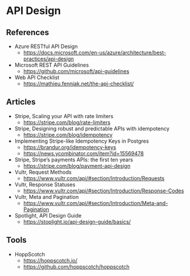# API Design

## References

- Azure RESTful API Design
  - <https://docs.microsoft.com/en-us/azure/architecture/best-practices/api-design>
- Microsoft REST API Guidelines
  - <https://github.com/microsoft/api-guidelines>
- Web API Checklist
  - <https://mathieu.fenniak.net/the-api-checklist/>

## Articles

- Stripe, Scaling your API with rate limiters
  - <https://stripe.com/blog/rate-limiters>
- Stripe, Designing robust and predictable APIs with idempotency
  - <https://stripe.com/blog/idempotency>
- Implementing Stripe-like Idempotency Keys in Postgres
  - <https://brandur.org/idempotency-keys>
  - <https://news.ycombinator.com/item?id=15569478>
- Stripe, Stripe’s payments APIs: the first ten years
  - <https://stripe.com/blog/payment-api-design>
- Vultr, Request Methods
  - <https://www.vultr.com/api/#section/Introduction/Requests>
- Vultr, Response Statuses
  - <https://www.vultr.com/api/#section/Introduction/Response-Codes>
- Vultr, Meta and Pagination
  - <https://www.vultr.com/api/#section/Introduction/Meta-and-Pagination>
- Spotlight, API Design Guide
  - <https://stoplight.io/api-design-guide/basics/>

## Tools

- HoppScotch
  - <https://hoppscotch.io/>
  - <https://github.com/hoppscotch/hoppscotch>
